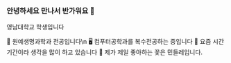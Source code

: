 ### 안녕하세요 만나서 반가워요 👋

영남대학교 학생입니다

🌱 원예생명과학과 전공입니다\n
🖥️ 컴푸터공학과를 복수전공하는 중입니다
💬 요즘 시간기간이라 생각을 많이 하고 있습니다
🌸 제가 제일 좋아하는 꽃은 민들레입니다.

<!--
**juhee0454/juhee0454** is a ✨ _special_ ✨ repository because its `README.md` (this file) appears on your GitHub profile.

Here are some ideas to get you started:

- 🔭 I’m currently working on ...
- 🌱 I’m currently learning ...
- 👯 I’m looking to collaborate on ...
- 🤔 I’m looking for help with ...
- 💬 Ask me about ...
- 📫 How to reach me: ...
- 😄 Pronouns: ...
- ⚡ Fun fact: ...
-->
